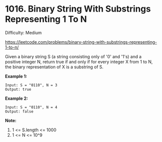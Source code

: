 # 1016. Binary String With Substrings Representing 1 To N

Difficulty: Medium

https://leetcode.com/problems/binary-string-with-substrings-representing-1-to-n/

Given a binary string S (a string consisting only of '0' and '1's) and a positive integer N, return true if and only if for every integer X from 1 to N, the binary representation of X is a substring of S.

**Example 1:**
```
Input: S = "0110", N = 3
Output: true
```

**Example 2:**
```
Input: S = "0110", N = 4
Output: false
```

**Note:**

1. 1 <= S.length <= 1000
2. 1 <= N <= 10^9

